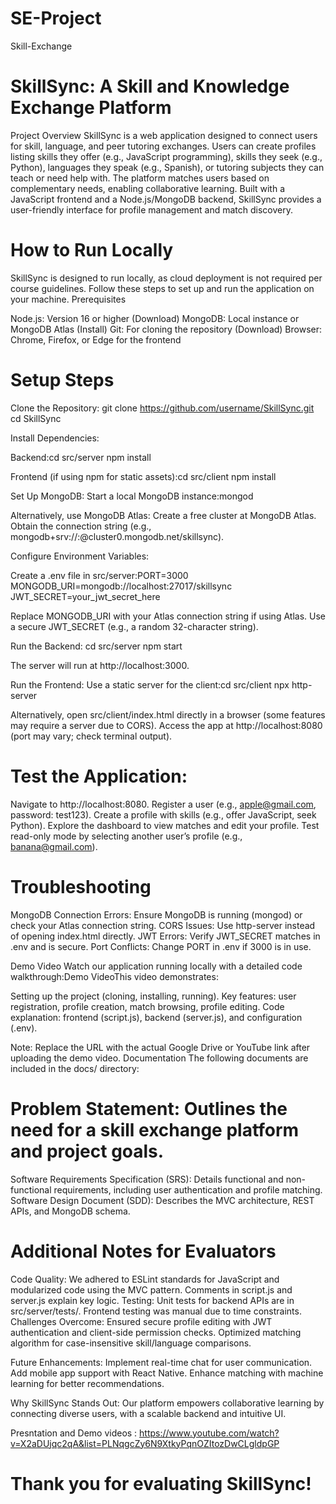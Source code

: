 # SE-Project
Skill-Exchange

# SkillSync: A Skill and Knowledge Exchange Platform
Project Overview
SkillSync is a web application designed to connect users for skill, language, and peer tutoring exchanges. Users can create profiles listing skills they offer (e.g., JavaScript programming), skills they seek (e.g., Python), languages they speak (e.g., Spanish), or tutoring subjects they can teach or need help with. The platform matches users based on complementary needs, enabling collaborative learning. Built with a JavaScript frontend and a Node.js/MongoDB backend, SkillSync provides a user-friendly interface for profile management and match discovery.


# How to Run Locally
SkillSync is designed to run locally, as cloud deployment is not required per course guidelines. Follow these steps to set up and run the application on your machine.
Prerequisites

Node.js: Version 16 or higher (Download)
MongoDB: Local instance or MongoDB Atlas (Install)
Git: For cloning the repository (Download)
Browser: Chrome, Firefox, or Edge for the frontend

# Setup Steps

Clone the Repository:
git clone https://github.com/username/SkillSync.git
cd SkillSync

Install Dependencies:

Backend:cd src/server
npm install

Frontend (if using npm for static assets):cd src/client
npm install

Set Up MongoDB:
Start a local MongoDB instance:mongod

Alternatively, use MongoDB Atlas:
Create a free cluster at MongoDB Atlas.
Obtain the connection string (e.g., mongodb+srv://<user>:<password>@cluster0.mongodb.net/skillsync).

Configure Environment Variables:

Create a .env file in src/server:PORT=3000
MONGODB_URI=mongodb://localhost:27017/skillsync
JWT_SECRET=your_jwt_secret_here

Replace MONGODB_URI with your Atlas connection string if using Atlas.
Use a secure JWT_SECRET (e.g., a random 32-character string).

Run the Backend:
cd src/server
npm start

The server will run at http://localhost:3000.

Run the Frontend:
Use a static server for the client:cd src/client
npx http-server

Alternatively, open src/client/index.html directly in a browser (some features may require a server due to CORS).
Access the app at http://localhost:8080 (port may vary; check terminal output).

# Test the Application:
Navigate to http://localhost:8080.
Register a user (e.g., apple@gmail.com, password: test123).
Create a profile with skills (e.g., offer JavaScript, seek Python).
Explore the dashboard to view matches and edit your profile.
Test read-only mode by selecting another user’s profile (e.g., banana@gmail.com).

# Troubleshooting
MongoDB Connection Errors: Ensure MongoDB is running (mongod) or check your Atlas connection string.
CORS Issues: Use http-server instead of opening index.html directly.
JWT Errors: Verify JWT_SECRET matches in .env and is secure.
Port Conflicts: Change PORT in .env if 3000 is in use.

Demo Video
Watch our application running locally with a detailed code walkthrough:Demo VideoThis video demonstrates:

Setting up the project (cloning, installing, running).
Key features: user registration, profile creation, match browsing, profile editing.
Code explanation: frontend (script.js), backend (server.js), and configuration (.env).

Note: Replace the URL with the actual Google Drive or YouTube link after uploading the demo video.
Documentation
The following documents are included in the docs/ directory:

# Problem Statement: Outlines the need for a skill exchange platform and project goals.
Software Requirements Specification (SRS): Details functional and non-functional requirements, including user authentication and profile matching.
Software Design Document (SDD): Describes the MVC architecture, REST APIs, and MongoDB schema.

# Additional Notes for Evaluators
Code Quality: We adhered to ESLint standards for JavaScript and modularized code using the MVC pattern. Comments in script.js and server.js explain key logic.
Testing: Unit tests for backend APIs are in src/server/tests/. Frontend testing was manual due to time constraints.
Challenges Overcome:
Ensured secure profile editing with JWT authentication and client-side permission checks.
Optimized matching algorithm for case-insensitive skill/language comparisons.

Future Enhancements:
Implement real-time chat for user communication.
Add mobile app support with React Native.
Enhance matching with machine learning for better recommendations.

Why SkillSync Stands Out: Our platform empowers collaborative learning by connecting diverse users, with a scalable backend and intuitive UI.

Presntation and Demo videos : https://www.youtube.com/watch?v=X2aDUjqc2qA&list=PLNqgcZy6N9XtkyPqnOZItozDwCLgldpGP

# Thank you for evaluating SkillSync! #

